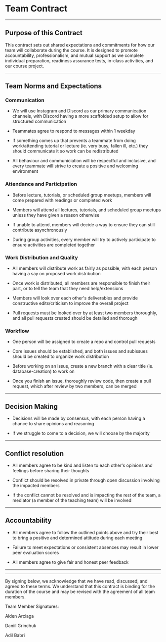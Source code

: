 # Team Contract
---
## Purpose of this Contract

This contract sets out shared expectations and commitments for how our team will collaborate during the course. It is designed to promote accountability, professionalism, and mutual support as we complete individual preparation, readiness assurance tests, in-class activities, and our course project.

---
## Team Norms and Expectations

### Communication

* We will use Instagram and Discord as our primary communication channels, with Discord having a more scaffolded setup to allow for structured communication

* Teammates agree to respond to messages within 1 weekday

* If something comes up that prevents a teammate from doing work/attending tutorial or lecture (ie. very busy, fallen ill, etc.) they should communicate it so work can be redistributed

* All behaviour and communiciation will be respectful and inclusive, and every teammate will strive to create a positive and welcoming environment


### Attendance and Participation

* Before lecture, tutorials, or scheduled group meetups, members will come prepared with readings or completed work

* Members will attend all lectures, tutorials, and scheduled group meetups unless they have given a reason otherwise

* If unable to attend, members will decide a way to ensure they can still contribute asynchronously

* During group activities, every member will try to actively participate to ensure activities are completed together


### Work Distribution and Quality

* All members will distribute work as fairly as possible, with each person having a say on proposed work distribution

* Once work is distributed, all members are responsible to finish their part, or to tell the team that they need help/extensions

* Members will look over each other's deliverables and provide constructive edits/criticism to improve the overall project

* Pull requests must be looked over by at least two members thoroughly, and all pull requests created should be detailed and thorough


### Workflow

* One person will be assigned to create a repo and control pull requests

* Core issues should be established, and both issues and subissues should be created to organize work distribution

* Before working on an issue, create a new branch with a clear title (ie. database-creation) to work on

* Once you finish an issue, thoroughly review code, then create a pull request, which after review by two members, can be merged

---

## Decision Making

* Decisions will be made by consensus, with each person having a chance to share opinions and reasoning

* If we struggle to come to a decision, we will choose by the majority

---
## Conflict resolution

* All members agree to be kind and listen to each other's opinions and feelings before sharing their thoughts

* Conflict should be resolved in private through open discussion involving the impacted members

* If the conflict cannot be resolved and is impacting the rest of the team, a mediator (a member of the teaching team) will be involved
  
---

## Accountability

* All members agree to follow the outlined points above and try their best to bring a positive and determined attitude during each meeting

* Failure to meet expectations or consistent absences may result in lower peer evaluation scores

* All members agree to give fair and honest peer feedback

---

---

By signing below, we acknowledge that we have read, discussed, and agreed to these terms. We understand that this contract is binding for the duration of the course and may be revised with the agreement of all team members.

Team Member Signatures:

Alden Arciaga

Daniil Grinchuk

Adil Babri
